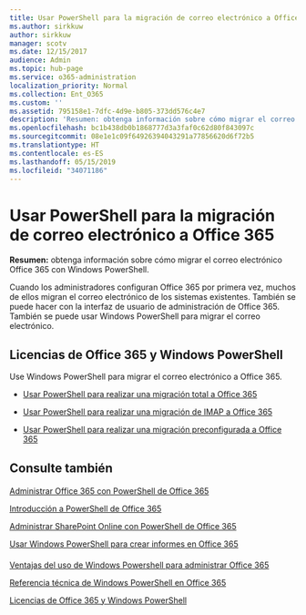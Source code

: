 ```yaml
---
title: Usar PowerShell para la migración de correo electrónico a Office 365
ms.author: sirkkuw
author: sirkkuw
manager: scotv
ms.date: 12/15/2017
audience: Admin
ms.topic: hub-page
ms.service: o365-administration
localization_priority: Normal
ms.collection: Ent_O365
ms.custom: ''
ms.assetid: 795158e1-7dfc-4d9e-b805-373dd576c4e7
description: 'Resumen: obtenga información sobre cómo migrar el correo electrónico Office 365 con Windows PowerShell.'
ms.openlocfilehash: bc1b438db0b1868777d3a3faf0c62d80f843097c
ms.sourcegitcommit: 08e1e1c09f64926394043291a77856620d6f72b5
ms.translationtype: HT
ms.contentlocale: es-ES
ms.lasthandoff: 05/15/2019
ms.locfileid: "34071186"
---
```

# <a name="use-powershell-for-email-migration-to-office-365"></a>Usar PowerShell para la migración de correo electrónico a Office 365

 **Resumen:** obtenga información sobre cómo migrar el correo electrónico Office 365 con Windows PowerShell.
  
Cuando los administradores configuran Office 365 por primera vez, muchos de ellos migran el correo electrónico de los sistemas existentes. También se puede hacer con la interfaz de usuario de administración de Office 365. También se puede usar Windows PowerShell para migrar el correo electrónico.
  
## <a name="office-365-licensing-and-windows-powershell"></a>Licencias de Office 365 y Windows PowerShell

Use Windows PowerShell para migrar el correo electrónico a Office 365. 
  
- [Usar PowerShell para realizar una migración total a Office 365](use-powershell-to-perform-a-cutover-migration-to-office-365.md)
    
- [Usar PowerShell para realizar una migración de IMAP a Office 365](use-powershell-to-perform-an-imap-migration-to-office-365.md)
    
- [Usar PowerShell para realizar una migración preconfigurada a Office 365](use-powershell-to-perform-a-staged-migration-to-office-365.md)
    
## <a name="see-also"></a>Consulte también

#### 

[Administrar Office 365 con PowerShell de Office 365](manage-office-365-with-office-365-powershell.md)
  
[Introducción a PowerShell de Office 365](getting-started-with-office-365-powershell.md)
  
[Administrar SharePoint Online con PowerShell de Office 365](manage-sharepoint-online-with-office-365-powershell.md)
  
[Usar Windows PowerShell para crear informes en Office 365](use-windows-powershell-to-create-reports-in-office-365.md)
#### 

[Ventajas del uso de Windows Powershell para administrar Office 365](http://technet.microsoft.com/library/15144a50-453e-4cd5-befd-bc6736697967.aspx)
  
[Referencia técnica de Windows PowerShell en Office 365](http://technet.microsoft.com/library/10d5c66a-7579-4319-aaa5-7a5e21d49cea.aspx)
  
[Licencias de Office 365 y Windows PowerShell](http://technet.microsoft.com/library/6ca0e430-f7ba-4184-becf-14c6c5c8dde5.aspx)

